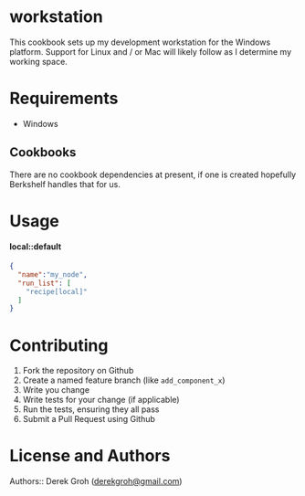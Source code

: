 # workstation

This cookbook sets up my development workstation for the Windows platform.  Support for Linux and / or Mac will likely follow as I determine my working space.

Requirements
============

* Windows

Cookbooks
---------

There are no cookbook dependencies at present, if one is created hopefully Berkshelf handles that for us.

Usage
===========
#### local::default
```json
{
  "name":"my_node",
  "run_list": [
	"recipe[local]"
  ]
}
```

Contributing
============

1. Fork the repository on Github
2. Create a named feature branch (like `add_component_x`)
3. Write you change
4. Write tests for your change (if applicable)
5. Run the tests, ensuring they all pass
6. Submit a Pull Request using Github

License and Authors
===================

Authors:: Derek Groh (<derekgroh@gmail.com>)